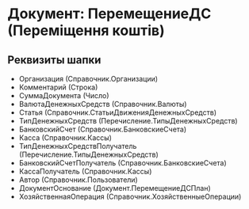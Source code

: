 ﻿# Документ: ПеремещениеДС (Переміщення коштів)

## Реквизиты шапки

- Организация (Справочник.Организации)
- Комментарий (Строка)
- СуммаДокумента (Число)
- ВалютаДенежныхСредств (Справочник.Валюты)
- Статья (Справочник.СтатьиДвиженияДенежныхСредств)
- ТипДенежныхСредств (Перечисление.ТипыДенежныхСредств)
- БанковскийСчет (Справочник.БанковскиеСчета)
- Касса (Справочник.Кассы)
- ТипДенежныхСредствПолучатель (Перечисление.ТипыДенежныхСредств)
- БанковскийСчетПолучатель (Справочник.БанковскиеСчета)
- КассаПолучатель (Справочник.Кассы)
- Автор (Справочник.Пользователи)
- ДокументОснование (Документ.ПеремещениеДСПлан)
- ХозяйственнаяОперация (Справочник.ХозяйственныеОперации)

